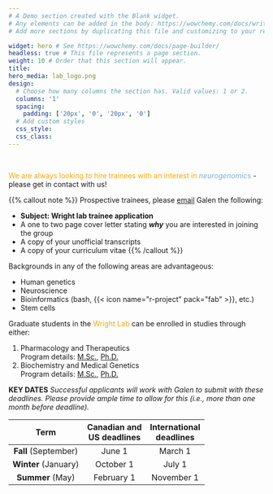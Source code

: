 ```yaml
---
# A Demo section created with the Blank widget.
# Any elements can be added in the body: https://wowchemy.com/docs/writing-markdown-latex/
# Add more sections by duplicating this file and customizing to your requirements.

widget: hero # See https://wowchemy.com/docs/page-builder/
headless: true # This file represents a page section.
weight: 10 # Order that this section will appear.
title:
hero_media: lab_logo.png
design:
  # Choose how many columns the section has. Valid values: 1 or 2.
  columns: '1'
  spacing:
    padding: ['20px', '0', '20px', '0']
  # Add custom styles
  css_style:
  css_class:
---
```


<br>

<span style="color:#F2A900">We are always looking to hire trainees with an interest in</span> <span style="color:#7BAFD4">*neurogenomics* </span>- please get in contact with us!

{{% callout note %}}
Prospective trainees, please [email](mailto:galen.wright@umanitoba.ca?subject=Wright%20Lab%20Trainee%20Application) Galen the following:
- **Subject: Wright lab trainee application**
- A one to two page cover letter stating ***why*** you are interested in joining the group 
- A copy of your unofficial transcripts
- A copy of your curriculum vitae 
{{% /callout %}}

Backgrounds in any of the following areas are advantageous:
 - Human genetics
 - Neuroscience
 - Bioinformatics (bash, {{< icon name="r-project" pack="fab" >}}, etc.)
 - Stem cells  

Graduate students in the <span style="color:#F2A900">Wright Lab</span> can be enrolled in studies through either:
1. Pharmacology and Therapeutics<br>Program details: [M.Sc.](https://umanitoba.ca/explore/pharmacology-and-therapeutics-msc), [Ph.D.](https://umanitoba.ca/explore/pharmacology-and-therapeutics-phd)
2. Biochemistry and Medical Genetics<br>Program details: [M.Sc.](https://umanitoba.ca/explore/programs-of-study/biochemistry-and-medical-genetics-msc), [Ph.D.](https://umanitoba.ca/explore/programs-of-study/biochemistry-and-medical-genetics-phd)

**KEY DATES**
*Successful applicants will work with Galen to submit with these deadlines. Please provide ample time to allow for this (i.e., more than one month before deadline).*


| **Term** 	| **Canadian and<br>US deadlines** 	| **International<br>deadlines** 	|
|:---:	|:---:	|:---:	|
| **Fall** (September) 	| June 1 	| March 1 	|
| **Winter** (January) 	| October 1 	| July 1 	|
| **Summer** (May) 	| February 1 	| November 1 	|
